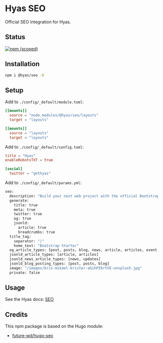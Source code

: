 # Hyas SEO

Official SEO integration for Hyas.

## Status

[![npm (scoped)](https://img.shields.io/npm/v/@hyas/seo?style=flat-square)](https://www.npmjs.com/package/@hyas/seo)

## Installation

```bash
npm i @hyas/seo -D
```

## Setup

Add to `./config/_default/module.toml`:

```toml
[[mounts]]
  source = "node_modules/@hyas/seo/layouts"
  target = "layouts"

[[mounts]]
  source = "layouts"
  target = "layouts"
```

Add to `./config/_default/config.toml`:

```toml
title = "Hyas"
enableRobotsTXT = true

[social]
  twitter = "gethyas"
```

Add to `./config/_default/params.yml`:

```bash
seo:
  description: "Build your next web project with the official Bootstrap starter for Hyas."
  generate:
    title: true
    meta: true
    twitter: true
    og: true
    jsonld:
      article: true
      breadcrumbs: true
  title_tag:
    separator: "|"
    home_text: "Bootstrap Starter"
  og_article_types: [post, posts, blog, news, article, articles, event, events, course, courses]
  jsonld_article_types: [article, articles]
  jsonld_news_article_types: [news, updates]
  jsonld_blog_posting_types: [post, posts, blog]
  image: "/images/kris-mikael-krister-aGihPIbrtVE-unsplash.jpg" 
  private: false
```

## Usage

See the Hyas docs: [SEO](https://gethyas.com/docs/reference-guides/seo/)


## Credits

This npm package is based on the Hugo module:

- [future-wd/hugo-seo](https://github.com/future-wd/hugo-seo)
